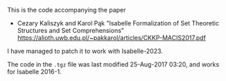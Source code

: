 This is the code accompanying the paper

- Cezary Kaliszyk and Karol Pąk
  "Isabelle Formalization of Set Theoretic Structures and Set Comprehensions"
  https://alioth.uwb.edu.pl/~pakkarol/articles/CKKP-MACIS2017.pdf

I have managed to patch it to work with Isabelle-2023.

The code in the `.tgz` file was last modified 25-Aug-2017 03:20, and
works for Isabelle 2016-1.
